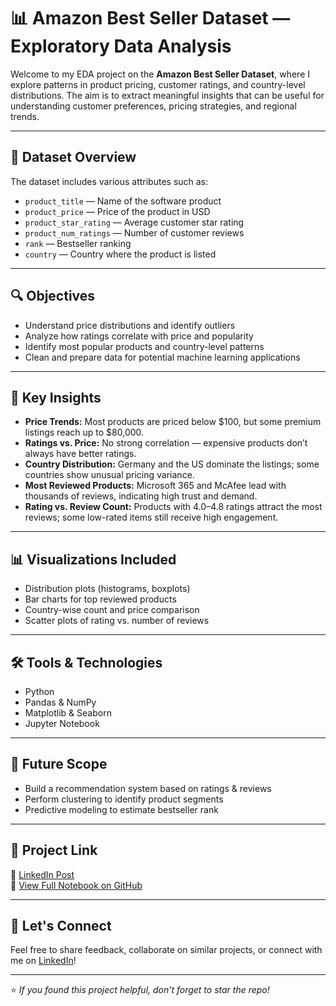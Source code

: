 # 📊 Amazon Best Seller Dataset — Exploratory Data Analysis

Welcome to my EDA project on the **Amazon Best Seller Dataset**, where I explore patterns in product pricing, customer ratings, and country-level distributions. The aim is to extract meaningful insights that can be useful for understanding customer preferences, pricing strategies, and regional trends.

---

## 📁 Dataset Overview

The dataset includes various attributes such as:

- `product_title` — Name of the software product
- `product_price` — Price of the product in USD
- `product_star_rating` — Average customer star rating
- `product_num_ratings` — Number of customer reviews
- `rank` — Bestseller ranking
- `country` — Country where the product is listed

---

## 🔍 Objectives

- Understand price distributions and identify outliers
- Analyze how ratings correlate with price and popularity
- Identify most popular products and country-level patterns
- Clean and prepare data for potential machine learning applications

---

## 📌 Key Insights

- **Price Trends:** Most products are priced below $100, but some premium listings reach up to $80,000.
- **Ratings vs. Price:** No strong correlation — expensive products don’t always have better ratings.
- **Country Distribution:** Germany and the US dominate the listings; some countries show unusual pricing variance.
- **Most Reviewed Products:** Microsoft 365 and McAfee lead with thousands of reviews, indicating high trust and demand.
- **Rating vs. Review Count:** Products with 4.0–4.8 ratings attract the most reviews; some low-rated items still receive high engagement.

---

## 📊 Visualizations Included

- Distribution plots (histograms, boxplots)
- Bar charts for top reviewed products
- Country-wise count and price comparison
- Scatter plots of rating vs. number of reviews

---

## 🛠️ Tools & Technologies

- Python
- Pandas & NumPy
- Matplotlib & Seaborn
- Jupyter Notebook

---

## 🚀 Future Scope

- Build a recommendation system based on ratings & reviews
- Perform clustering to identify product segments
- Predictive modeling to estimate bestseller rank

---

## 📎 Project Link

🔗 [LinkedIn Post](https://www.linkedin.com/in/himanshu-vishwakarma-40294924a/)  
🔗 [View Full Notebook on GitHub](https://github.com/Himanshuvishwa007/Amazon_best_sellers](https://github.com/Himanshuvishwa007/Amazon_best_sellers/blob/main/Best_seller.ipynb))

---

## 🙌 Let's Connect

Feel free to share feedback, collaborate on similar projects, or connect with me on [LinkedIn](https://www.linkedin.com/in/your-link)!

---

⭐ *If you found this project helpful, don’t forget to star the repo!*
